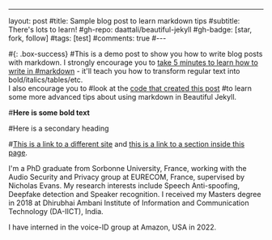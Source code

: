 ---
layout: post
#title: Sample blog post to learn markdown tips
#subtitle: There's lots to learn!
#gh-repo: daattali/beautiful-jekyll
#gh-badge: [star, fork, follow]
#tags: [test]
#comments: true
#---

#{: .box-success}
#This is a demo post to show you how to write blog posts with markdown.  I strongly encourage you to [take 5 minutes to learn how to write in #markdown](https://markdowntutorial.com/) - it'll teach you how to transform regular text into bold/italics/tables/etc.<br/>I also encourage you to #look at the [code that created this post](https://raw.githubusercontent.com/daattali/beautiful-jekyll/master/_posts/2020-02-28-sample-markdown.md) #to learn some more advanced tips about using markdown in Beautiful Jekyll.

#**Here is some bold text**

#Here is a secondary heading

#[This is a link to a different site](https://deanattali.com/) and [this is a link to a section inside this page](#local-urls).

I'm a PhD graduate from Sorbonne University, France, working with the Audio Security and Privacy group at EURECOM, France, supervised by Nicholas Evans. My research interests include Speech Anti-spoofing, Deepfake detection and Speaker recognition. I received my Masters degree in 2018 at Dhirubhai Ambani Institute of Information and Communication Technology (DA-IICT), India.

I have interned in the voice-ID group at Amazon, USA in 2022.




